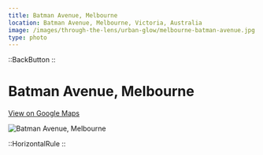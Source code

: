 ```yaml
---
title: Batman Avenue, Melbourne
location: Batman Avenue, Melbourne, Victoria, Australia
image: /images/through-the-lens/urban-glow/melbourne-batman-avenue.jpg
type: photo
---
```


::BackButton
::

# Batman Avenue, Melbourne

<a href="https://www.google.com/maps/search/?api=1&query=William+Barak+Bridge+Batman+Avenue,+Melbourne,+Victoria,+Australia" target="_blank" rel="noopener noreferrer">View on Google Maps</a>

![Batman Avenue, Melbourne](/images/through-the-lens/urban-glow/melbourne-batman-avenue.jpg)

<div class="mb-8"></div>

::HorizontalRule
::
